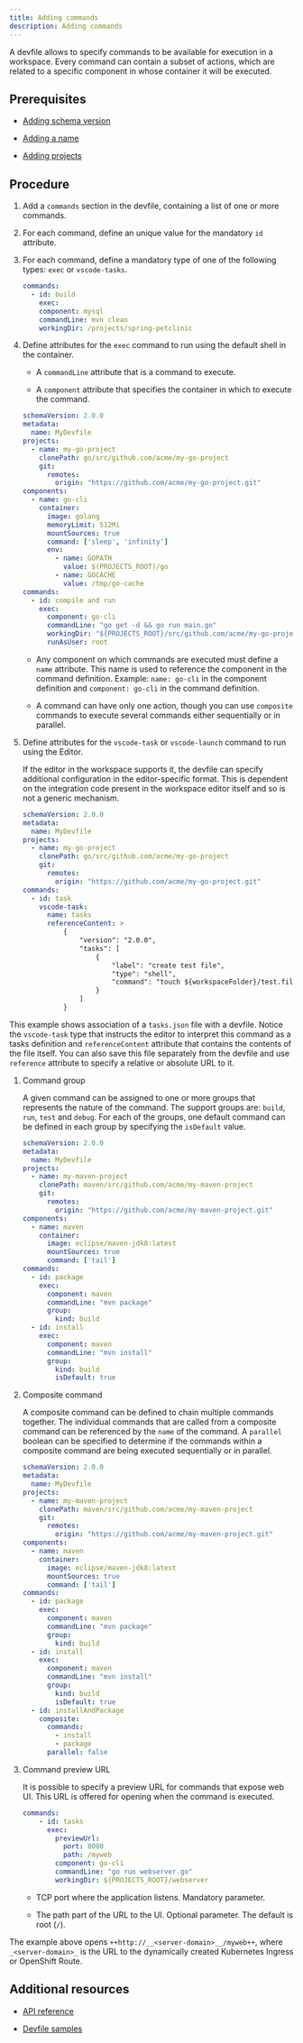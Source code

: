 ```yaml
---
title: Adding commands
description: Adding commands
---
```


A devfile allows to specify commands to be available for execution in a
workspace. Every command can contain a subset of actions, which are
related to a specific component in whose container it will be executed.

## Prerequisites

- [Adding schema version](./versions)

- [Adding a name](./metadata)

- [Adding projects](./adding-projects)

## Procedure

1. Add a `commands` section in the devfile, containing a list of one or
    more commands.

2. For each command, define an unique value for the mandatory `id`
    attribute.

3. For each command, define a mandatory type of one of the following
    types: `exec` or `vscode-tasks`.

    ```yaml {% title="Sample command" filename="devfile.yaml" %}
    commands:
      - id: build
        exec:
        component: mysql
        commandLine: mvn clean
        workingDir: /projects/spring-petclinic
    ```

4. Define attributes for the `exec` command to run using the default
    shell in the container.

    - A `commandLine` attribute that is a command to execute.

    - A `component` attribute that specifies the container in which to
        execute the command.

    ```yaml {% filename="devfile.yaml" %}
    schemaVersion: 2.0.0
    metadata:
      name: MyDevfile
    projects:
      - name: my-go-project
        clonePath: go/src/github.com/acme/my-go-project
        git:
          remotes:
            origin: "https://github.com/acme/my-go-project.git"
    components:
      - name: go-cli
        container:
          image: golang
          memoryLimit: 512Mi
          mountSources: true
          command: ['sleep', 'infinity']
          env:
            - name: GOPATH
              value: $(PROJECTS_ROOT)/go
            - name: GOCACHE
              value: /tmp/go-cache
    commands:
      - id: compile and run
        exec:
          component: go-cli
          commandLine: "go get -d && go run main.go"
          workingDir: "${PROJECTS_ROOT}/src/github.com/acme/my-go-project"
          runAsUser: root
    ```

    - Any component on which commands are executed must define a
        `name` attribute. This name is used to reference the component
        in the command definition. Example: `name: go-cli` in the
        component definition and `component: go-cli` in the command
        definition.

    - A command can have only one action, though you can use
        `composite` commands to execute several commands either
        sequentially or in parallel.

5. Define attributes for the `vscode-task` or `vscode-launch` command
    to run using the Editor.

    If the editor in the workspace supports it, the devfile can specify
    additional configuration in the editor-specific format. This is
    dependent on the integration code present in the workspace editor
    itself and so is not a generic mechanism.

    ```yaml {% filename="devfile.yaml" %}
    schemaVersion: 2.0.0
    metadata:
      name: MyDevfile
    projects:
      - name: my-go-project
        clonePath: go/src/github.com/acme/my-go-project
        git:
          remotes:
            origin: "https://github.com/acme/my-go-project.git"
    commands:
      - id: task
        vscode-task:
          name: tasks
          referenceContent: >
              {
                  "version": "2.0.0",
                  "tasks": [
                      {
                          "label": "create test file",
                          "type": "shell",
                          "command": "touch ${workspaceFolder}/test.file"
                      }
                  ]
              }
    ```

This example shows association of a `tasks.json` file with a devfile.
Notice the `vscode-task` type that instructs the editor to interpret
this command as a tasks definition and `referenceContent` attribute that
contains the contents of the file itself. You can also save this file
separately from the devfile and use `reference` attribute to specify a
relative or absolute URL to it.

1. Command group

    A given command can be assigned to one or more groups that
    represents the nature of the command. The support groups are:
    `build`, `run`, `test` and `debug`. For each of the groups, one
    default command can be defined in each group by specifying the
    `isDefault` value.

    ```yaml {% filename="devfile.yaml" %}
    schemaVersion: 2.0.0
    metadata:
      name: MyDevfile
    projects:
      - name: my-maven-project
        clonePath: maven/src/github.com/acme/my-maven-project
        git:
          remotes:
            origin: "https://github.com/acme/my-maven-project.git"
    components:
      - name: maven
        container:
          image: eclipse/maven-jdk8:latest
          mountSources: true
          command: ['tail']
    commands:
      - id: package
        exec:
          component: maven
          commandLine: "mvn package"
          group:
            kind: build
      - id: install
        exec:
          component: maven
          commandLine: "mvn install"
          group:
            kind: build
            isDefault: true
    ```

2. Composite command

    A composite command can be defined to chain multiple commands
    together. The individual commands that are called from a composite
    command can be referenced by the `name` of the command. A `parallel`
    boolean can be specified to determine if the commands within a
    composite command are being executed sequentially or in parallel.

    ```yaml {% filename="devfile.yaml" %}
    schemaVersion: 2.0.0
    metadata:
      name: MyDevfile
    projects:
      - name: my-maven-project
        clonePath: maven/src/github.com/acme/my-maven-project
        git:
          remotes:
            origin: "https://github.com/acme/my-maven-project.git"
    components:
      - name: maven
        container:
          image: eclipse/maven-jdk8:latest
          mountSources: true
          command: ['tail']
    commands:
      - id: package
        exec:
          component: maven
          commandLine: "mvn package"
          group:
            kind: build
      - id: install
        exec:
          component: maven
          commandLine: "mvn install"
          group:
            kind: build
            isDefault: true
      - id: installAndPackage
        composite:
          commands:
            - install
            - package
          parallel: false
    ```

3. Command preview URL

    It is possible to specify a preview URL for commands that expose web
    UI. This URL is offered for opening when the command is executed.

    ```yaml {% filename="devfile.yaml" %}
    commands:
        - id: tasks
          exec:
            previewUrl:
              port: 8080     
              path: /myweb   
            component: go-cli
            commandLine: "go run webserver.go"
            workingDir: ${PROJECTS_ROOT}/webserver
    ```

    - TCP port where the application listens. Mandatory parameter.

    - The path part of the URL to the UI. Optional parameter. The
        default is root (`/`).

The example above opens `++http://__<server-domain>__/myweb++`, where
`_<server-domain>_` is the URL to the dynamically created Kubernetes
Ingress or OpenShift Route.

## Additional resources

- [API reference](./devfile-schema)

- [Devfile samples](./devfile-samples)
